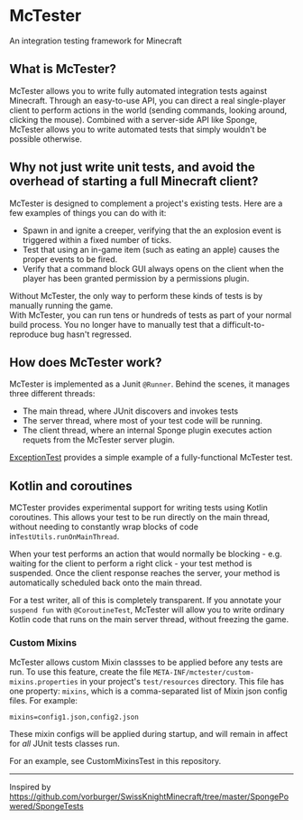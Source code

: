 # McTester

An integration testing framework for Minecraft

## What is McTester?

McTester allows you to write fully automated integration tests against Minecraft.
Through an easy-to-use API, you can direct a real single-player client to perform actions in the world (sending commands, looking around, clicking the mouse).
Combined with a server-side API like Sponge, McTester allows you to write automated tests that simply wouldn't be possible otherwise.

## Why not just write unit tests, and avoid the overhead of starting a full Minecraft client? 

McTester is designed to complement a project's existing tests. Here are a few examples of things you can do with it:

* Spawn in and ignite a creeper, verifying that the an explosion event is triggered within a fixed number of ticks.
* Test that using an in-game item (such as eating an apple) causes the proper events to be fired.
* Verify that a command block GUI always opens on the client when the player has been granted permission by a permissions plugin.

Without McTester, the only way to perform these kinds of tests is by manually running the game.  
With McTester, you can run tens or hundreds of tests as part of your normal build process. You no longer have to manually test that a difficult-to-reproduce bug hasn't regressed.

## How does McTester work?

McTester is implemented as a Junit `@Runner`. Behind the scenes, it manages three different threads:

* The main thread, where JUnit discovers and invokes tests
* The server thread, where most of your test code will be running.
* The client thread, where an internal Sponge plugin executes action requets from the McTester server plugin.

[ExceptionTest](https://github.com/Aaron1011/McTester/blob/9573c60d87c41c1868ca5f2003ad20323a99ccd0/src/test/java/org/spongepowered/mctester/ExceptionTest.java) provides a simple example of a fully-functional McTester test.

## Kotlin and coroutines

MCTester provides experimental support for writing tests using Kotlin coroutines.
This allows your test to be run directly on the main thread, without needing to constantly wrap blocks of code in`TestUtils.runOnMainThread`.

When your test performs an action that would normally be blocking - e.g. waiting for the client to perform a right click - your test method is suspended.
Once the client response reaches the server, your method is automatically scheduled back onto the main thread.

For a test writer, all of this is completely transparent. If you annotate your `suspend fun` with `@CoroutineTest`,
McTester will allow you to write ordinary Kotlin code that runs on the main server thread, without freezing the game.

### Custom Mixins

McTester allows custom Mixin classses to be applied before any tests are run.
To use this feature, create the file `META-INF/mctester/custom-mixins.properties` in your project's
`test/resources` directory. This file has one property: `mixins`, which is a comma-separated list of Mixin json config files. For example:

`mixins=config1.json,config2.json` 

These mixin configs will be applied during startup, and will remain in affect for *all* JUnit tests classes run.

For an example, see CustomMixinsTest in this repository.

-------

Inspired by https://github.com/vorburger/SwissKnightMinecraft/tree/master/SpongePowered/SpongeTests
